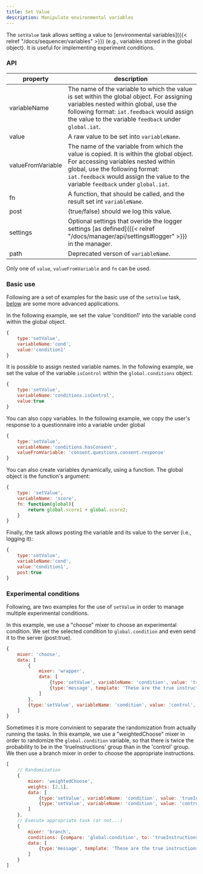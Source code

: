 ```yaml
---
title: Set Value
description: Manipulate environmental variables
---
```


The `setValue` task allows setting a value to [environmental variables]({{< relref "/docs/sequencer/variables" >}}) (e.g., variables stored in the global object). 
It is useful for implementing experiment conditions.


### API

property            | description
------------------- | ---------------------
variableName        | The name of the variable to which the value is set within the global object. For assigning variables nested within global, use the following format: `iat.feedback` would assign the value to the variable `feedback` under `global.iat`. 
value               | A raw value to be set into `variableName`.
valueFromVariable   | The name of the variable from which the value is copied. It is within the global object. For accessing variables nested within global, use the following format: `iat.feedback` would assign the value to the variable `feedback` under `global.iat`. 
fn                  | A function, that should be called, and the result set int `variableName`.
post                | (true/false) should we log this value.
settings            | Optional settings that overide the logger settings [as defined]({{< relref "/docs/manager/api/settings#logger" >}}) in the manager.
path                | Deprecated verson of `variableName`.

Only one of `value`, `valueFromVariable` and `fn` can be used.



### Basic use
Following are a set of examples for the basic use of the `setValue` task, [below](#experimental-conditions) are some more advanced applications.

In the following example, we set the value 'condition1' into the variable cond within the global object.

```javascript
{
    type:'setValue',
    variableName:'cond',
    value:'condition1'
}
```

It is possible to assign nested variable names. 
In the following example, we set the value of the variable `isControl` within the `global.conditions` object.

```javascript
{
    type:'setValue',
    variableName:'conditions.isControl',
    value:true
}
```

You can also copy variables. In the following example, we copy the user's response to a questionnaire into a variable under global

```javascript
{
    type:'setValue',
    variableName:'conditions.hasConsent',
    valueFromVariable: 'consent.questions.consent.response'
}
```

You can also create variables dynamically, using a function. The global object is the function's argument:

```javascript
{
    type: 'setValue',
    variableName: 'score',
    fn: function(global){
        return global.score1 + global.score2;
    }
}
```

Finally, the task allows posting the variable and its value to the server (i.e., logging it):

```javascript
{
    type:'setValue',
    variableName:'cond',
    value:'condition1',
    post:true
}
```
### Experimental conditions
Following, are two examples for the use of `setValue` in order to manage multiple experimental conditions.

In this example, we use a "choose" mixer to choose an experimental condition. We set the selected condition to `global.condition` and even send it to the server (post:true). 

```javascript
{
    mixer: 'choose',
    data: [
        {
            mixer: 'wrapper',
            data: [
                {type:'setValue', variableName: 'condition', value: 'trueInstructions', post:true},
                {type:'message', template: 'These are the true instructions', keys: ' '}
            ]
        },
        {type:'setValue', variableName: 'condition', value: 'control', post:true},
    ]
}
```

Sometimes it is more convinient to separate the randomization from actually running the tasks.
In this example, we use a "weightedChoose" mixer in order to randomize the `global.condition` variable, so that there is twice the probability to be in the 'trueInstructions' group than in the 'control' group.
We then use a branch mixer in order to choose the appropriate instructions.

```javascript
[
    // Randomization
    {
        mixer: 'weightedChoose',
        weights: [2,1],
        data: [
            {type:'setValue', variableName: 'condition', value: 'trueInstructions', post:true},
            {type:'setValue', variableName: 'condition', value: 'control', post:true}
        ]
    },
    // Execute appropriate task (or not...)
    {
        mixer: 'branch',
        conditions: {compare: 'global.condition', to: 'trueInstructions'},
        data: [
            {type:'message', template: 'These are the true instructions', keys: ' '}
        ]
    }
]
```
